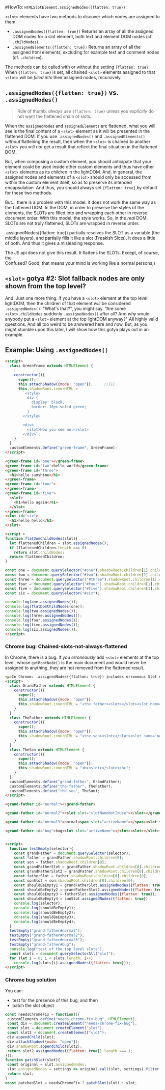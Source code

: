 #HowTo: `HTMLSlotElement.assignedNodes({flatten: true})`

`<slot>` elements have two methods to discover which nodes are assigned to them:

 * `.assignedNodes({flatten: true})` 
   Returns an array of all the assigned DOM nodes for a slot element, 
   both text and element DOM nodes (cf. `.childNodes`).
 * `.assignedElements({flatten: true})`
   Returns an array of all the assigned html elements, 
   excluding for example text and comment nodes (cf. `.children`).

The methods can be called with or without the setting `{flatten: true}`.
When `{flatten: true}` is set, all chained `<slot>` elements assigned to that `<slot>` will 
be *filled into* their assigned nodes, recursively.

## `.assignedNodes({flatten: true})` vs. `.assignedNodes()`

> Rule of thumb: *always* use `{flatten: true}` unless you 
*explicitly* do not want the flattened chain of slots.

When the `assignedNodes` and `assignedElements` are flattened, 
what you will see is the final content of a `<slot>` element 
as it will be presented in the flattened DOM. 
If you use `.assignedNodes()` and `.assignedElements()` *without* flattening the result,
then when the `<slot>` is chained to another `<slot>` you will *not* get a result that 
reflect the final situation in the flattened DOM.

But, when composing a custom element, you should anticipate that your element could be used 
inside other custom elements and thus have other `<slot>` elements as its children in the lightDOM.
And, in general, the assigned nodes and elements of a `<slot>` should only be accessed from within
the custom element itself, so as to preserve its intended encapsulation.
And thus, you should always set `{flatten: true}` by default for these two methods.

But... there is a problem with this model. It does not work the same way as the flattened DOM.
In the DOM, in order to preserve the styles of the elements, the SLOTs are filled into and wrapping 
each other in reverse document order. With this model, the style works. 
So, in the *real* DOM, SLOTs are not truly flattened, SLOTs are wrapped in reverse order.

.assignedNodes({flatten: true}) partially resolves the SLOT as a variable (the middle layers), and 
partially fills it like a slot (Freakish Slots). It does a little of both. 
And thus it gives a misleading response.

The JS api does not give this result. It flattens the SLOTs. Except, of course, the  
Confused? Good, that means your mind is working like a normal persons;)


## `<slot>` gotya #2: Slot fallback nodes are only shown from the top level?

And. Just one more thing. If you have a `<slot>` element at the top level lightDOM, then
the children of that element *will* be considered `.assignedNodes()`. "What's that?", you might say.
"Are some `<slot>.childNodes` suddenly `.assignedNodes()` after all? And *why* would anybody put a 
`<slot>` element at the top lightDOM anyway?" All highly valid questions. And all too weird to be 
answered here and now. But, as you might stumble upon this later, I will show how this gotya plays out 
in an example.

## Example: Using `.assignedNodes()` 

```html
<script>
  class GreenFrame extends HTMLElement {       
    
    constructor(){
      super();
      this.attachShadow({mode: "open"});     //[1]
      this.shadowRoot.innerHTML =             
        `<style>
          div {
            display: block;                                  
            border: 10px solid green;
          }
        </style>

        <div>
          <slot>Now you see me.</slot>
        </div>`;
    }
  }
  customElements.define("green-frame", GreenFrame);
</script>

<green-frame id="one"></green-frame>
<green-frame id="two">hello world</green-frame>
<green-frame id="three">
  <h1>hello sunshine</h1>
</green-frame>
<green-frame id="four">
</green-frame>
<green-frame id="five">
  <slot>
    <h1>hello again</h1>
  </slot>
</green-frame>
<slot id="six">
  <h1>hello hello</h1>
</slot>

<script >
function flatDomChildNodes(slot){
  let flattenedChildren = slot.assignedNodes();
  if (flattenedChildren.length === 0)
    return slot.childNodes;
  return flattenedChildren;        
}

const one = document.querySelector("#one").shadowRoot.children[1].children[0];
const two = document.querySelector("#two").shadowRoot.children[1].children[0];
const three = document.querySelector("#three").shadowRoot.children[1].children[0];
const four = document.querySelector("#four").shadowRoot.children[1].children[0];
const five = document.querySelector("#five").shadowRoot.children[1].children[0];
const six = document.querySelector("#six");

console.log(one.assignedNodes());
console.log(flatDomChildNodes(one));
console.log(two.assignedNodes());
console.log(three.assignedNodes());
console.log(four.assignedNodes());
console.log(five.assignedNodes());
console.log(six.assignedNodes());
</script>
```


### Chrome bug: Chained-slots-not-always-flattened

In Chrome, there is a bug. If you *erroneously* add `<slot>` elements at the top level, 
whose `getRootNode()` is the main document and would never be assigned to anything, 
they are not removed from the flattened result.

```html
<p>In Chrome: .assignedNodes({flatten: true}) includes erroneous Slot elements from the top document.</p>
<script>
  class GrandFather extends HTMLElement {
    constructor(){
      super();
      this.attachShadow({mode: "open"});
      this.shadowRoot.innerHTML = "<the-father><slot></slot><slot name='activeName'></slot></the-father>";
    }
  }
  class TheFather extends HTMLElement {
    constructor(){
      super();
      this.attachShadow({mode: "open"});
      this.shadowRoot.innerHTML = "<the-son><slot></slot><slot name='neverPresent'></slot></the-son>";
    }
  }
  class TheSon extends HTMLElement {
    constructor(){
      super();
      this.attachShadow({mode: "open"});
      this.shadowRoot.innerHTML = "<b><slot></slot></b>";
    }
  }
  customElements.define("grand-father", GrandFather); 
  customElements.define("the-father", TheFather); 
  customElements.define("the-son", TheSon);
</script>

<grand-father id="normal"></grand-father>

<grand-father id="normal2"><slot slot="slotNameNotInUse"></slot></grand-father>

<grand-father id="normal3">normal<span slot="activeName"></span><slot slot="someRandomNotUsedName"></slot></grand-father>

<grand-father id="bug">bug<slot slot="activeName"></slot><slot></slot></grand-father>


<script>
  function testEmpty(selector){
    const grandFather = document.querySelector(selector);
    const father = grandFather.shadowRoot.children[0];
    const son = father.shadowRoot.children[0];
    const grandFatherSlot = grandFather.shadowRoot.children[0].children[0];
    const grandFatherSlot2 = grandFather.shadowRoot.children[0].children[1];
    const fatherSlot = father.shadowRoot.children[0].children[0];
    const sonSlot = son.shadowRoot.children[0].children[0];
    const shouldBeEmpty1 = grandFatherSlot.assignedNodes({flatten: true});
    const shouldBeEmpty2 = grandFatherSlot2.assignedNodes({flatten: true});
    const shouldBeEmpty3 = fatherSlot.assignedNodes({flatten: true});
    const shouldBeEmpty4 = sonSlot.assignedNodes({flatten: true});
    console.log(selector);
    console.log(shouldBeEmpty1);
    console.log(shouldBeEmpty2);
    console.log(shouldBeEmpty3);
    console.log(shouldBeEmpty4);
  } 
  testEmpty("grand-father#normal");
  testEmpty("grand-father#normal2");
  testEmpty("grand-father#normal3");
  testEmpty("grand-father#bug");
  console.log("test of the top level slots");
  const slots = document.querySelectorAll("slot");
  for (let i = 0; i < slots.length; i++)
    console.log(slots[i].assignedNodes({flatten: true}));
</script> 
```

### Chrome bug solution 

You can:
 * test for the presence of this bug, and then 
 * patch the slot object
 
 ```javascript
const needsChromeFix = function(){
  customElements.define("needs-chrome-fix-bug", HTMLElement);
  const div = document.createElement("needs-chrome-fix-bug");
  const slot = document.createElement("slot");
  const slot2 = document.createElement("slot");
  div.appendChild(slot);
  div.attachShadow({mode: "open"});
  div.shadowRoot.appendChild(slot2);
  return slot2.assignedNodes({flatten: true}).length === 1;
}();
function patchSlot(slot){
  const original = slot.assignedNodes;
  slot.assignedNodes = settings => original.call(slot, settings).filter(n=> n.tagName !== "SLOT");
  return slot;
}
const patchedSlot = needsChromeFix ? patchSlot(slot) : slot;
```